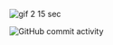 
![gif 2 15 sec](https://user-images.githubusercontent.com/97669969/174893192-1f834a29-b50b-445d-8282-a3bbaafbdc84.gif)







<!--
**tmcybers/tmcybers** is a ✨ _special_ ✨ repository because its `README.md` (this file) appears on your GitHub profile.

Here are some ideas to get you started:

- 🔭 I’m currently working on ...
- 🌱 I’m currently learning ...
- 👯 I’m looking to collaborate on ...
- 🤔 I’m looking for help with ...
- 💬 Ask me about ...
- 📫 How to reach me: ...
- 😄 Pronouns: ...
- ⚡ Fun fact: ...
-->

<img alt="GitHub commit activity" src="https://img.shields.io/github/commit-activity/w/tmcybers/Upgrade-Hub?color=magenta&logo=github&logoColor=red&style=flat-square">
